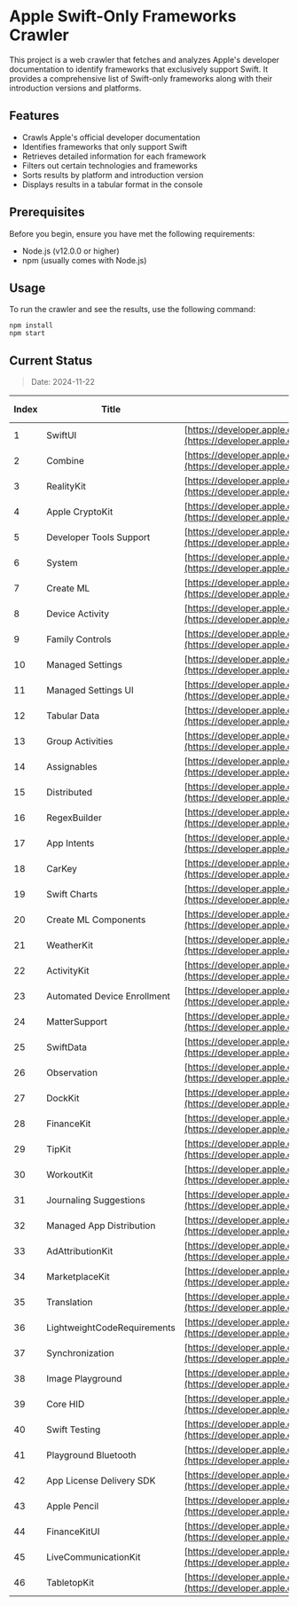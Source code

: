 # Apple Swift-Only Frameworks Crawler

This project is a web crawler that fetches and analyzes Apple's developer documentation to identify frameworks that exclusively support Swift. It provides a comprehensive list of Swift-only frameworks along with their introduction versions and platforms.

## Features

- Crawls Apple's official developer documentation
- Identifies frameworks that only support Swift
- Retrieves detailed information for each framework
- Filters out certain technologies and frameworks
- Sorts results by platform and introduction version
- Displays results in a tabular format in the console

## Prerequisites

Before you begin, ensure you have met the following requirements:

- Node.js (v12.0.0 or higher)
- npm (usually comes with Node.js)

## Usage

To run the crawler and see the results, use the following command:

```shell
npm install
npm start
```

## Current Status

> Date: 2024-11-22

| Index | Title | URL | Platform | Introduced At |
|-------|-------|-------|-------|-------|
| 1 | SwiftUI | [https://developer.apple.com/documentation/SwiftUI](https://developer.apple.com/documentation/SwiftUI) | iOS | 13.0 |
| 2 | Combine | [https://developer.apple.com/documentation/Combine](https://developer.apple.com/documentation/Combine) | iOS | 13.0 |
| 3 | RealityKit | [https://developer.apple.com/documentation/RealityKit](https://developer.apple.com/documentation/RealityKit) | iOS | 13.0 |
| 4 | Apple CryptoKit | [https://developer.apple.com/documentation/CryptoKit](https://developer.apple.com/documentation/CryptoKit) | iOS | 13.0 |
| 5 | Developer Tools Support | [https://developer.apple.com/documentation/DeveloperToolsSupport](https://developer.apple.com/documentation/DeveloperToolsSupport) | iOS | 14.0 |
| 6 | System | [https://developer.apple.com/documentation/System](https://developer.apple.com/documentation/System) | iOS | 14.0 |
| 7 | Create ML | [https://developer.apple.com/documentation/CreateML](https://developer.apple.com/documentation/CreateML) | iOS | 15.0 |
| 8 | Device Activity | [https://developer.apple.com/documentation/DeviceActivity](https://developer.apple.com/documentation/DeviceActivity) | iOS | 15.0 |
| 9 | Family Controls | [https://developer.apple.com/documentation/FamilyControls](https://developer.apple.com/documentation/FamilyControls) | iOS | 15.0 |
| 10 | Managed Settings | [https://developer.apple.com/documentation/ManagedSettings](https://developer.apple.com/documentation/ManagedSettings) | iOS | 15.0 |
| 11 | Managed Settings UI | [https://developer.apple.com/documentation/ManagedSettingsUI](https://developer.apple.com/documentation/ManagedSettingsUI) | iOS | 15.0 |
| 12 | Tabular Data | [https://developer.apple.com/documentation/TabularData](https://developer.apple.com/documentation/TabularData) | iOS | 15.0 |
| 13 | Group Activities | [https://developer.apple.com/documentation/GroupActivities](https://developer.apple.com/documentation/GroupActivities) | iOS | 15.0 |
| 14 | Assignables | [https://developer.apple.com/documentation/Assignables](https://developer.apple.com/documentation/Assignables) | iOS | 15.4 |
| 15 | Distributed | [https://developer.apple.com/documentation/Distributed](https://developer.apple.com/documentation/Distributed) | iOS | 16.0 |
| 16 | RegexBuilder | [https://developer.apple.com/documentation/RegexBuilder](https://developer.apple.com/documentation/RegexBuilder) | iOS | 16.0 |
| 17 | App Intents | [https://developer.apple.com/documentation/AppIntents](https://developer.apple.com/documentation/AppIntents) | iOS | 16.0 |
| 18 | CarKey | [https://developer.apple.com/documentation/CarKey](https://developer.apple.com/documentation/CarKey) | iOS | 16.0 |
| 19 | Swift Charts | [https://developer.apple.com/documentation/Charts](https://developer.apple.com/documentation/Charts) | iOS | 16.0 |
| 20 | Create ML Components | [https://developer.apple.com/documentation/CreateMLComponents](https://developer.apple.com/documentation/CreateMLComponents) | iOS | 16.0 |
| 21 | WeatherKit | [https://developer.apple.com/documentation/WeatherKit](https://developer.apple.com/documentation/WeatherKit) | iOS | 16.0 |
| 22 | ActivityKit | [https://developer.apple.com/documentation/ActivityKit](https://developer.apple.com/documentation/ActivityKit) | iOS | 16.1 |
| 23 | Automated Device Enrollment | [https://developer.apple.com/documentation/AutomatedDeviceEnrollment](https://developer.apple.com/documentation/AutomatedDeviceEnrollment) | iOS | 16.1 |
| 24 | MatterSupport | [https://developer.apple.com/documentation/MatterSupport](https://developer.apple.com/documentation/MatterSupport) | iOS | 16.1 |
| 25 | SwiftData | [https://developer.apple.com/documentation/SwiftData](https://developer.apple.com/documentation/SwiftData) | iOS | 17.0 |
| 26 | Observation | [https://developer.apple.com/documentation/Observation](https://developer.apple.com/documentation/Observation) | iOS | 17.0 |
| 27 | DockKit | [https://developer.apple.com/documentation/DockKit](https://developer.apple.com/documentation/DockKit) | iOS | 17.0 |
| 28 | FinanceKit | [https://developer.apple.com/documentation/FinanceKit](https://developer.apple.com/documentation/FinanceKit) | iOS | 17.0 |
| 29 | TipKit | [https://developer.apple.com/documentation/TipKit](https://developer.apple.com/documentation/TipKit) | iOS | 17.0 |
| 30 | WorkoutKit | [https://developer.apple.com/documentation/WorkoutKit](https://developer.apple.com/documentation/WorkoutKit) | iOS | 17.0 |
| 31 | Journaling Suggestions | [https://developer.apple.com/documentation/JournalingSuggestions](https://developer.apple.com/documentation/JournalingSuggestions) | iOS | 17.2 |
| 32 | Managed App Distribution | [https://developer.apple.com/documentation/ManagedAppDistribution](https://developer.apple.com/documentation/ManagedAppDistribution) | iOS | 17.2 |
| 33 | AdAttributionKit | [https://developer.apple.com/documentation/AdAttributionKit](https://developer.apple.com/documentation/AdAttributionKit) | iOS | 17.4 |
| 34 | MarketplaceKit | [https://developer.apple.com/documentation/MarketplaceKit](https://developer.apple.com/documentation/MarketplaceKit) | iOS | 17.4 |
| 35 | Translation | [https://developer.apple.com/documentation/Translation](https://developer.apple.com/documentation/Translation) | iOS | 17.4 |
| 36 | LightweightCodeRequirements | [https://developer.apple.com/documentation/LightweightCodeRequirements](https://developer.apple.com/documentation/LightweightCodeRequirements) | iOS | 17.4 |
| 37 | Synchronization | [https://developer.apple.com/documentation/Synchronization](https://developer.apple.com/documentation/Synchronization) | iOS | 18.0 |
| 38 | Image Playground | [https://developer.apple.com/documentation/ImagePlayground](https://developer.apple.com/documentation/ImagePlayground) | iOS | 18.0 |
| 39 | Core HID | [https://developer.apple.com/documentation/CoreHID](https://developer.apple.com/documentation/CoreHID) | macOS | 15.0 |
| 40 | Swift Testing | [https://developer.apple.com/documentation/Testing](https://developer.apple.com/documentation/Testing) | Swift | 6.0 |
| 41 | Playground Bluetooth | [https://developer.apple.com/documentation/playgroundbluetooth](https://developer.apple.com/documentation/playgroundbluetooth) | Swift Playgrounds | 2.0 |
| 42 | App License Delivery SDK | [https://developer.apple.com/documentation/AppLicenseDeliverySDK](https://developer.apple.com/documentation/AppLicenseDeliverySDK) | Unknown | Unknown |
| 43 | Apple Pencil | [https://developer.apple.com/documentation/ApplePencil](https://developer.apple.com/documentation/ApplePencil) | Unknown | Unknown |
| 44 | FinanceKitUI | [https://developer.apple.com/documentation/FinanceKitUI](https://developer.apple.com/documentation/FinanceKitUI) | Unknown | Unknown |
| 45 | LiveCommunicationKit | [https://developer.apple.com/documentation/LiveCommunicationKit](https://developer.apple.com/documentation/LiveCommunicationKit) | Unknown | Unknown |
| 46 | TabletopKit | [https://developer.apple.com/documentation/TabletopKit](https://developer.apple.com/documentation/TabletopKit) | visionOS | 2.0 |

